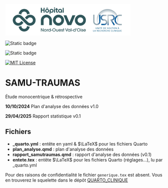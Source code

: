 
![USRC](novo_usrc.png)

<!-- badges: start -->

![Static badge](https://img.shields.io/badge/PAS-termin%C3%A9-green)

![Static badge](https://img.shields.io/badge/rapport-termin%C3%A9-red)

[![MIT License](https://img.shields.io/badge/License-MIT-green.svg)](https://choosealicense.com/licenses/mit/)

<!-- badges: end -->


# SAMU-TRAUMAS

Étude monocentrique \& rétrospective


**10/10/2024** Plan d'analyse des données v1.0

**29/04/2025** Rapport statistique v0.1

## Fichiers

- **_quarto.yml** : entête en yaml & $\LaTeX$ pour les fichiers Quarto
- **plan_analyse.qmd** : plan d'analyse des données
- **rapport_samutraumas.qmd** : rapport d'analyse des données (v0.1)
- **entete.tex** : entête $\LaTeX$ pour les fichiers Quarto (réglages...), lu par _quarto.yml

Pour des raisons de confidentialité le fichier `generique.tex` est absent. Vous en trouverez le squelette dans le dépôt [QUARTO_CLINIQUE](https://github.com/philippemichel/quarto_clinique.git)
